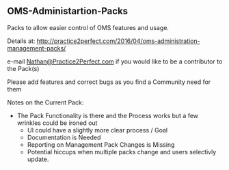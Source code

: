 ## OMS-Administartion-Packs
Packs to allow easier control of OMS features and usage.

Details at: http://practice2perfect.com/2016/04/oms-administration-management-packs/

e-mail Nathan@Practice2Perfect.com if you would like to be a contributor to the Pack(s)

Please add features and correct bugs as you find a Community need for them

Notes on the Current Pack:
 - The Pack Functionality is there and the Process works but a few wrinkles could be ironed out
    * UI could have a slightly more clear process / Goal
    * Documentation is Needed
    * Reporting on Management Pack Changes is Missing
    * Potential hiccups when multiple packs change and users selectivly update.
